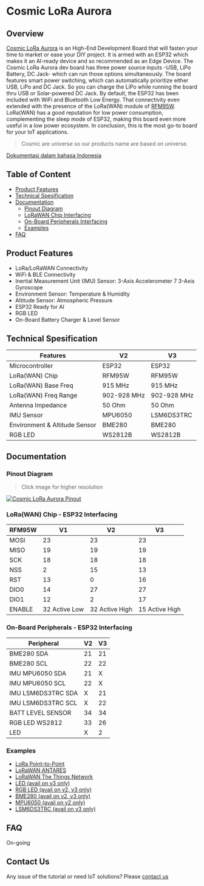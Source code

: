 # Cosmic LoRa Aurora

## Overview

[Cosmic LoRa Aurora](https://www.tokopedia.com/cosmic-iot/lora-aurora-esp32-esp-32-arduino-915-mhz-915mhz-sma-4-8dbi-8ba58) is an High-End Development Board that will fasten your time to market or ease your DIY project. It is armed with an ESP32 which makes it an AI-ready device and so recommended as an Edge Device. The Cosmic LoRa Aurora dev board has three power source inputs -USB, LiPo Battery, DC Jack- which can run those options simultaneously. The board features smart power switching, which can automatically prioritize either USB, LiPo and DC Jack. So you can charge the LiPo while running the board thru USB or Solar-powered DC Jack. By default, the ESP32 has been included with WiFi and Bluetooth Low Energy. That connectivity even extended with the presence of the LoRa(WAN) module of [RFM95W](https://cdn.sparkfun.com/assets/learn_tutorials/8/0/4/RFM95_96_97_98W.pdf). LoRa(WAN) has a good reputation for low power consumption, complementing the sleep mode of ESP32, making this board even more useful in a low power ecosystem. In conclusion, this is the most go-to board for your IoT applications.

> Cosmic are universe so our products name are based on universe.

[Dokumentasi dalam bahasa Indonesia](id/)

## Table of Content

* [Product Features](#product-features)
* [Technical Spesification](#technical-spesification)
* [Documentation](#documentation)
  * [Pinout Diagram](#pinout-diagram)
  * [LoRaWAN Chip Interfacing](#lorawan-chip-interfacing)
  * [On-Board Peripherals Interfacing](#on-board-peripherals-interfacing)
  * [Examples](#examples)
* [FAQ](#FAQ)

## Product Features

* LoRa/LoRaWAN Connectivity
* WiFi & BLE Connectivity
* Inertial Measurement Unit (IMU) Sensor: 3-Axis Accelerometer 7 3-Axis Gyroscope
* Environment Sensor: Temperature & Humidity
* Altitude Sensor: Atmospheric Pressure
* ESP32 Ready for AI
* RGB LED
* On-Board Battery Charger & Level Sensor

## Technical Spesification

| Features                         | V2            | V3           | 
| -------------------------------- | ------------- |--------------|
| Microcontroller                  | ESP32         | ESP32        |
| LoRa(WAN) Chip                   | RFM95W        | RFM95W       |
| LoRa(WAN) Base Freq              | 915 MHz       | 915 MHz      |
| LoRa(WAN) Freq Range             | 902-928 MHz   | 902-928 MHz  |
| Antenna Impedance                | 50 Ohm        | 50 Ohm       |
| IMU Sensor                       | MPU6050       | LSM6DS3TRC   |
| Environment & Altitude Sensor    | BME280        | BME280       |
| RGB LED                          | WS2812B       | WS2812B      |   

## Documentation

### Pinout Diagram

> Click image for higher resolution

[![Cosmic LoRa Aurora Pinout](assets/pin-diagram.webp)](assets/pin-diagram.jpg "Cosmic LoRa Aurora Pinout")

### LoRa(WAN) Chip - ESP32 Interfacing

| RFM95W | V1 | V2 | V3 | 
|--------|----|----|----|
| MOSI   | 23 | 23 | 23 | 
| MISO   | 19 | 19 | 19 |
| SCK    | 18 | 18 | 18 |
| NSS    | 2  | 15 | 13 |
| RST    | 13 | 0  | 16 |
| DIO0   | 14 | 27 | 27 |
| DIO1   | 12 | 2  | 17  |
| ENABLE | 32 Active Low | 32 Active High | 15 Active High | 

### On-Board Peripherals - ESP32 Interfacing

| Peripheral         | V2 | V3 |
|--------------------|----|----|
| BME280 SDA         | 21 | 21 | 
| BME280 SCL         | 22 | 22 | 
| IMU MPU6050 SDA    | 21 | X  | 
| IMU MPU6050 SCL    | 22 | X  | 
| IMU LSM6DS3TRC SDA | X  | 21 |
| IMU LSM6DS3TRC SCL | X  | 22 |
| BATT LEVEL SENSOR  | 34 | 34 |
| RGB LED WS2812     | 33 | 26 |
| LED                | X  | 2  |

### Examples

* [LoRa Point-to-Point](LoRa-P2P.md)
* [LoRaWAN ANTARES](LoRaWAN-ANTARES.md)
* [LoRaWAN The Things Network](LoRaWAN-TTN.md)
* [LED (avail on v3 only)](examples/aurora-v3-led/aurora-v3-led.ino)
* [RGB LED (avail on v2, v3 only)](examples/aurora-v2-v3-rgb-led/aurora-v2-v3-rgb-led.ino)
* [BME280 (avail on v2, v3 only)](examples/aurora-v2-bme280/aurora-v2-bme280.ino)
* [MPU6050 (avail on v2 only)](examples/aurora-v2-mpu6050/aurora-v2-mpu6050.ino)
* [LSM6DS3TRC (avail on v3 only)](examples/aurora-v3-lsm6ds3trc/aurora-v3-lsm6ds3trc.ino)

## FAQ

On-going

## Contact Us

Any issue of the tutorial or need IoT solutions? Please [contact us](https://wa.me/6282117421332)